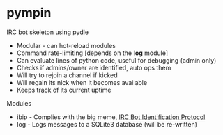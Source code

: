 # pympin

IRC bot skeleton using pydle

* Modular - can hot-reload modules
* Command rate-limiting [depends on the **log** module]
* Can evaluate lines of python code, useful for debugging (admin only)
* Checks if admins/owner are identified, auto ops them
* Will try to rejoin a channel if kicked
* Will regain its nick when it becomes available
* Keeps track of its current uptime

Modules
* ibip - Complies with the big meme, [IRC Bot Identification Protocol](https://github.com/inexist3nce/IBIP)
* log - Logs messages to a SQLite3 database (will be re-written)
